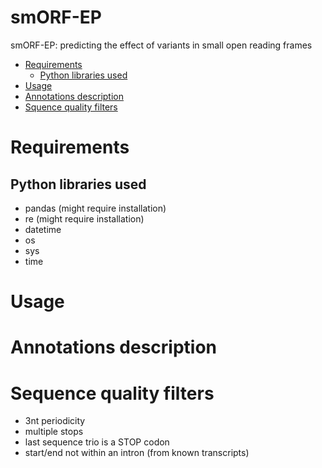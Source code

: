 # smORF-EP
smORF-EP: predicting the effect of variants in small open reading frames


- [Requirements](#requirements)
  * [Python libraries used](#python-libraries-used)
- [Usage](#usage)
- [Annotations description](#annotations-description)
- [Squence quality filters](#sequence-quality-filtes)





# Requirements

## Python libraries used

- pandas (might require installation)
- re (might require installation)
- datetime
- os
- sys
- time 


# Usage 



# Annotations description



# Sequence quality filters

- 3nt periodicity
- multiple stops
- last sequence trio is a STOP codon
- start/end not within an intron (from known transcripts)
